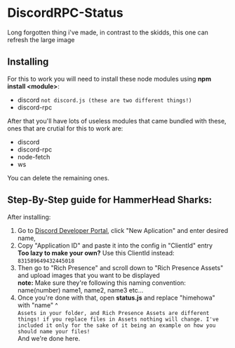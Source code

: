 # DiscordRPC-Status
Long forgotten thing i've made, in contrast to the skidds, this one can refresh the large image
## Installing
For this to work you will need to install these node modules using **npm install \<module\>**:
- discord `not discord.js (these are two different things!)`
- discord-rpc

After that you'll have lots of useless modules that came bundled with these, ones that are crutial for this to work are:

- discord
- discord-rpc
- node-fetch
- ws

You can delete the remaining ones.

## Step-By-Step guide for HammerHead Sharks:
After installing:

1. Go to [Discord Developer Portal](https://discord.com/developers/applications), click "New Aplication" and enter desired name,
2. Copy "Application ID" and paste it into the config in "ClientId" entry\
**Too lazy to make your own?** Use this ClientId instead: `831589649432445018`
4. Then go to "Rich Presence" and scroll down to "Rich Presence Assets" and upload images that you want to be displayed\
**note:** Make sure they're following this naming convention: name(number) name1, name2, name3 etc...
4. Once you're done with that, open **status.js** and replace "himehowa" with "name" ^\
`Assets in your folder, and Rich Presence Assets are different things! if you replace files in Assets nothing will change. I've included it only for the sake of it being an example on how you should name your files!`\
And we're done here.
